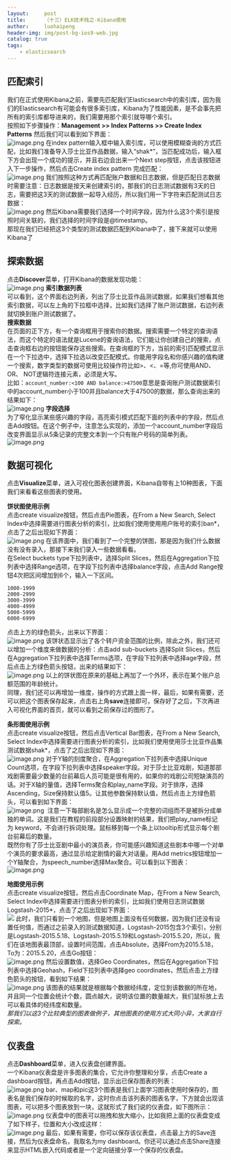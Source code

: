 ```yaml
---
layout:     post
title:      （十三）ELK技术栈之-Kibana使用
author:     luohaipeng
header-img: img/post-bg-ios9-web.jpg
catalog: true
tags:
    - elasticsearch
---
```

## 匹配索引
我们在正式使用Kibana之前，需要先匹配我们Elasticsearch中的索引库，因为我们的Elasticsearch有可能会有很多索引库，Kibana为了性能因素，是不会事先把所有的索引库都导进来的，我们需要用那个索引就导哪个索引。  
按照如下步骤操作：**Management >> Index Patterns >> Create Index Patterns** 然后我们可以看到如下界面：  
![image.png](https://upload-images.jianshu.io/upload_images/10574922-582bcfa9c91b293f.png?imageMogr2/auto-orient/strip%7CimageView2/2/w/1240)
在index pattern输入框中输入索引库，可以使用模糊查询的方式匹配，比如我们准备导入莎士比亚作品数据，输入“shak*”，当匹配成功后，输入框下方会出现一个成功的提示，并且右边会出来一个Next step按钮，点击该按钮进入下一步操作，然后点击Create index pattern 完成匹配：  
![image.png](https://upload-images.jianshu.io/upload_images/10574922-658c9386569ecf3b.png?imageMogr2/auto-orient/strip%7CimageView2/2/w/1240)
我们按照这种方式再匹配账户数据和日志数据，但是匹配日志数据时需要注意：日志数据是按天来创建索引的，那我们的日志测试数据有3天的日志，需要把这3天的测试数据一起导入经历，所以我们用一下字符来匹配测试日志数据：  
![image.png](https://upload-images.jianshu.io/upload_images/10574922-8972941a79ee7722.png?imageMogr2/auto-orient/strip%7CimageView2/2/w/1240)
然后Kibana需要我们选择一个时间字段，因为什么这3个索引是按照时间关联的，我们选择的时间字段是@timestamp。  
那现在我们已经把这3个类型的测试数据匹配到Kibana中了，接下来就可以使用Kibana了  
## 探索数据
点击**Discover**菜单，打开Kibana的数据发现功能：  
![image.png](https://upload-images.jianshu.io/upload_images/10574922-109f6c8655d994be.png?imageMogr2/auto-orient/strip%7CimageView2/2/w/1240)
**索引数据列表**  
可以看到，这个界面右边列表，列出了莎士比亚作品测试数据，如果我们想看其他索引数据，可以左上角的下拉框中选择，比如我们选择了账户测试数据，右边列表就切换到账户测试数据了。  
**搜索数据**  
在页面的正下方，有一个查询框用于搜索你的数据。搜索需要一个特定的查询语法，而这个特定的语法就是Lucene的查询语法，它们能让你创建自己的搜索，点击查询框右边的按钮能保存这些搜索。在查询框的下方，当前的索引匹配模式显示在一个下拉选中，选择下拉选以改变匹配模式。你能用字段名和你感兴趣的值构建一个搜索，数字类型的数据可使用比较操作符比如>、<、=等,你可使用AND、OR、 NOT逻辑符连接元素，必须是大写。  
比如：`account_number:<100 AND balance:>47500`意思是查询账户测试数据索引中的account_number小于100并且balance大于47500的数据，那么查询出来的结果如下：  
![image.png](https://upload-images.jianshu.io/upload_images/10574922-53b3162b63cb3bfa.png?imageMogr2/auto-orient/strip%7CimageView2/2/w/1240)
**字段选择**  
为了窄化显示某些感兴趣的字段，高亮索引模式匹配下面的列表中的字段，然后点击Add按钮。在这个例子中，注意怎么实现的，添加一个account_number字段后改变界面显示从5条记录的完整文本到一个只有账户号码的简单列表。  
![image.png](https://upload-images.jianshu.io/upload_images/10574922-0425fe04f2da4438.png?imageMogr2/auto-orient/strip%7CimageView2/2/w/1240)
## 数据可视化
点击**Visualize**菜单，进入可视化图表创建界面，Kibana自带有上10种图表，下面我们来看看这些图表的使用。  

**饼状图使用示例**  
点击create visualize按钮，然后点击Pie图表，在From a New Search, Select Index中选择需要进行图表分析的索引，比如我们使用使用用户账号的索引ban*，点击了之后出现如下界面：  
![image.png](https://upload-images.jianshu.io/upload_images/10574922-751840c125e0a147.png?imageMogr2/auto-orient/strip%7CimageView2/2/w/1240)
在该界面中，我们看到了一个完整的饼图，那是因为我们什么数据没有没有录入，那接下来我们录入一些数据看看。  
在Select buckets type下拉列表中，选择Split Slices，然后在Aggregation下拉列表中选择Range选项，在字段下拉列表中选择balance字段，点击Add Range按钮4次把区间增加到6个，输入一下区间。  
```
1000-1999
2000-2999
3000-3999
4000-4999
5000-5999
6000-6999
```
点击上方的绿色箭头，出来以下界面：  
![image.png](https://upload-images.jianshu.io/upload_images/10574922-2b2fedab5fdf0529.png?imageMogr2/auto-orient/strip%7CimageView2/2/w/1240)
该饼状态显示出了各个转户资金范围的比例，除此之外，我们还可以增加一个维度来做数据的分析：点击add sub-buckets 选择Split Slices，然后在Aggregation下拉列表中选择Terms选项，在字段下拉列表中选择age字段，然后点击上方绿色箭头按钮，出来的结果如下：  
![image.png](https://upload-images.jianshu.io/upload_images/10574922-5a3cbec60ad0a4d9.png?imageMogr2/auto-orient/strip%7CimageView2/2/w/1240)
以上的饼状图在原来的基础上再加了一个外环，表示在某个账户总额范围的年龄统计。  
同理，我们还可以再增加一维度，操作的方式跟上面一样，最后，如果有需要，还可以把这个图表保存起来，点击右上角**save**连接即可，保存好了之后，下次再进入可视化界面的首页，就可以看到之前保存过的图形了。  

**条形图使用示例**  
点击create visualize按钮，然后点击Vertical Bar图表，在From a New Search, Select Index中选择需要进行图表分析的索引，比如我们使用使用莎士比亚作品集测试数据shak*，点击了之后出现如下界面：  
![image.png](https://upload-images.jianshu.io/upload_images/10574922-941ff991f211dac2.png?imageMogr2/auto-orient/strip%7CimageView2/2/w/1240)
对于Y轴的刻度聚合，在Aggregation下拉列表中选择Unique Count选项，在字段下拉列表中选择speaker字段。对于莎士比亚戏剧，知道那部戏剧需要最少数量的台前幕后人员可能是很有用的，如果你的戏剧公司短缺演员的话。对于X轴的量值，选择Terms聚合和play_name字段。对于排序，选择Ascending，Size保持默认值5。让其他参数保持默认值，然后点击上方绿色箭头，可以看到如下界面：  
![image.png](https://upload-images.jianshu.io/upload_images/10574922-27befb188cf0f685.png?imageMogr2/auto-orient/strip%7CimageView2/2/w/1240)
 注意一下每部剧名是怎么显示成一个完整的词组而不是被拆分成单独的单词。这是我们在教程的前段部分设置映射的结果，我们把play_name标记为 keyword，不会进行拆词处理。鼠标移到每一个条上以tooltip形式显示每个剧台前幕后的数量。  
既然你有了莎士比亚剧中最小的演员表，你可能感兴趣知道这些剧本中哪一个对单个演员的要求最高，通过显示给定剧情的最大对话量。用Add metrics按钮增加一个Y轴聚合，为speech_number选择Max聚合。可以看到以下图表：  
![image.png](https://upload-images.jianshu.io/upload_images/10574922-12c986cd1ff0e86e.png?imageMogr2/auto-orient/strip%7CimageView2/2/w/1240)

**地图使用示例**  
点击create visualize按钮，然后点击Coordinate Map，在From a New Search, Select Index中选择需要进行图表分析的索引，比如我们使用日志测试数据Logstash-2015*，点击了之后出现如下界面：  
![](https://upload-images.jianshu.io/upload_images/10574922-a8e538d0e2b73051.png?imageMogr2/auto-orient/strip%7CimageView2/2/w/1240)
此时，我们只看到一个地图，但是地图上面没有任何数据，因为我们还没有设置任何值，而通过之前录入的测试数据知道，Logstash-2015包含3个索引，分别是Logstash-2015.5.18、Logstash-2015.5.19和Logstash-2015.5.20，所以，我们在该地图表最顶部，设置时间范围，点击Absolute，选择From为2015.5.18，To为：2015.5.20，点击Go按钮：  
![image.png](https://upload-images.jianshu.io/upload_images/10574922-bb6814efe444208a.png?imageMogr2/auto-orient/strip%7CimageView2/2/w/1240)
然后设置数值，选择Geo Coordinates，然后在Aggregation下拉列表中选择Geohash，Field下拉列表中选择geo coordinates，然后点击上方绿色箭头的按钮，看到如下结果：  
![image.png](https://upload-images.jianshu.io/upload_images/10574922-6d6f26b393878c51.png?imageMogr2/auto-orient/strip%7CimageView2/2/w/1240)
该图表的结果就是根据每个数据经纬度，定位到该数据的所在地，并且同一个位置会统计个数，圆点越大，说明该位置的数量越大，我们鼠标放上去可以看具体的经纬度和数量。  
*那我们以这3个比较典型的图表做例子，其他图表的使用方式大同小异，大家自行探索。*  
## 仪表盘
点击**Dashboard**菜单，进入仪表盘创建界面。  
一个Kibana仪表盘是许多图表的集合，它允许你整理和分享，点击Create a dashboard按钮，再点击Add按钮，显示出已保存图表的列表：  
![image.png](https://upload-images.jianshu.io/upload_images/10574922-169b44eee42db219.png?imageMogr2/auto-orient/strip%7CimageView2/2/w/1240)
bar、map和pic这3个图表是我们上面学习图表使用时保存的，图表名是我们保存的时候取的名字，这时你点击该列表的图表名字，下方就会出现该图表，可以把多个图表放到一块，这就形式了我们说的仪表盘，如下图所示：  
![image.png](https://upload-images.jianshu.io/upload_images/10574922-12adec166c982372.png?imageMogr2/auto-orient/strip%7CimageView2/2/w/1240)
仪表盘中的图表可以拖拽和放大缩小，比如我把上面的仪表盘变成了如下样子，位置和大小改成这样：  
![image.png](https://upload-images.jianshu.io/upload_images/10574922-5ca88acc3d1a25ad.png?imageMogr2/auto-orient/strip%7CimageView2/2/w/1240)
最后，如果有需要，你可以保存该仪表盘，点击最上方的Save连接，然后为仪表盘命名，我取名为my dashboard。你还可以通过点击Share连接来显示HTML嵌入代码或者是一个定向链接分享一个保存的仪表盘。